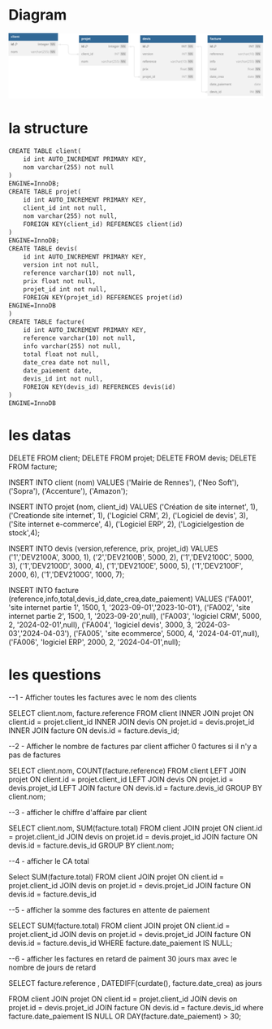 # Diagram

![diagram](Diagramcrm.svg)

# la structure
```mysql
CREATE TABLE client(
    id int AUTO_INCREMENT PRIMARY KEY,
    nom varchar(255) not null 
)
ENGINE=InnoDB;
CREATE TABLE projet(
    id int AUTO_INCREMENT PRIMARY KEY,
    client_id int not null,
    nom varchar(255) not null,
    FOREIGN KEY(client_id) REFERENCES client(id)
)
ENGINE=InnoDB;
CREATE TABLE devis(
    id int AUTO_INCREMENT PRIMARY KEY,
    version int not null,
    reference varchar(10) not null,
    prix float not null,
    projet_id int not null,
    FOREIGN KEY(projet_id) REFERENCES projet(id)
ENGINE=InnoDB
)
CREATE TABLE facture(
    id int AUTO_INCREMENT PRIMARY KEY,
    reference varchar(10) not null,
    info varchar(255) not null,
    total float not null,
    date_crea date not null,
    date_paiement date,
    devis_id int not null,
    FOREIGN KEY(devis_id) REFERENCES devis(id)
)
ENGINE=InnoDB
```

# les datas
DELETE FROM client;
DELETE FROM projet;
DELETE FROM devis;
DELETE FROM facture;

INSERT INTO client (nom) VALUES 
	('Mairie de Rennes'),
	('Neo Soft'),
	('Sopra'),
	('Accenture'),
	('Amazon');

INSERT INTO projet (nom, client_id) VALUES
	('Création de site internet', 1),
	('Creationde site internet', 1),
	('Logiciel CRM', 2),
	('Logiciel de devis', 3),
	('Site internet e-commerce', 4),
	('Logiciel ERP', 2),
	('Logicielgestion de stock',4);

    
INSERT INTO devis (version,reference, prix, projet_id) VALUES
	('1','DEV2100A', 3000, 1),
	('2','DEV2100B', 5000, 2),
	('1','DEV2100C', 5000, 3),
	('1','DEV2100D', 3000, 4),
	('1','DEV2100E', 5000, 5),
	('1','DEV2100F', 2000, 6),
	('1','DEV2100G', 1000, 7);

INSERT INTO facture (reference,info,total,devis_id,date_crea,date_paiement)	
    VALUES
	('FA001', 'site internet partie 1', 1500, 1, '2023-09-01','2023-10-01'),
	('FA002', 'site internet partie 2', 1500, 1, '2023-09-20',null),
	('FA003', 'logiciel CRM', 5000, 2, '2024-02-01',null),
	('FA004', 'logiciel devis', 3000, 3, '2024-03-03','2024-04-03'),
	('FA005', 'site ecommerce', 5000, 4, '2024-04-01',null),
	('FA006', 'logiciel ERP', 2000, 2, '2024-04-01',null);

# les questions


--1 - Afficher toutes les factures avec le nom des clients

SELECT client.nom, facture.reference FROM client 
INNER JOIN projet ON client.id = projet.client_id
INNER JOIN devis ON projet.id = devis.projet_id
INNER JOIN facture ON devis.id = facture.devis_id;


--2 - Afficher le nombre de factures par client afficher 0 factures si il n'y a pas de factures

SELECT client.nom, COUNT(facture.reference) FROM client
LEFT JOIN projet ON client.id = projet.client_id
LEFT JOIN devis ON projet.id = devis.projet_id
LEFT JOIN facture ON devis.id = facture.devis_id
GROUP BY client.nom;


--3 - afficher le chiffre d'affaire par client

SELECT client.nom, SUM(facture.total) FROM client
JOIN projet ON client.id = projet.client_id
JOIN devis on projet.id = devis.projet_id
JOIN facture ON devis.id = facture.devis_id
GROUP BY client.nom;


--4 - afficher le CA total

Select SUM(facture.total) FROM client
JOIN projet ON client.id = projet.client_id
JOIN devis on projet.id = devis.projet_id
JOIN facture ON devis.id = facture.devis_id



--5 - afficher la somme des factures en attente de paiement

SELECT SUM(facture.total) FROM client
JOIN projet ON client.id = projet.client_id
JOIN devis on projet.id = devis.projet_id
JOIN facture ON devis.id = facture.devis_id
WHERE facture.date_paiement IS NULL;


--6 - afficher les factures en retard de paiment 30 jours max avec le nombre de jours de retard

SELECT facture.reference , DATEDIFF(curdate(), facture.date_crea)  as jours

FROM client
JOIN projet ON client.id = projet.client_id
JOIN devis on projet.id = devis.projet_id
JOIN facture ON devis.id = facture.devis_id
where facture.date_paiement IS NULL 
OR DAY(facture.date_paiement) > 30;